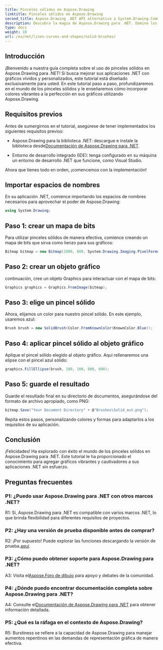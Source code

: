 ```yaml
---
title: Pinceles sólidos en Aspose.Drawing
linktitle: Pinceles sólidos en Aspose.Drawing
second_title: Aspose.Drawing .NET API alternativa a System.Drawing.Common
description: Descubra la magia de Aspose.Drawing para .NET. Domina los pinceles sólidos en esta guía paso a paso para obtener gráficos vibrantes.
type: docs
weight: 10
url: /es/net/lines-curves-and-shapes/solid-brushes/
---
```

## Introducción

¡Bienvenido a nuestra guía completa sobre el uso de pinceles sólidos en Aspose.Drawing para .NET! Si busca mejorar sus aplicaciones .NET con gráficos vívidos y personalizados, este tutorial está diseñado exclusivamente para usted. En este tutorial paso a paso, profundizaremos en el mundo de los pinceles sólidos y le enseñaremos cómo incorporar colores vibrantes a la perfección en sus gráficos utilizando Aspose.Drawing.

## Requisitos previos

Antes de sumergirnos en el tutorial, asegúrese de tener implementados los siguientes requisitos previos:

-  Aspose.Drawing para la biblioteca .NET: descargue e instale la biblioteca desde[Documentación de Aspose.Drawing para .NET](https://reference.aspose.com/drawing/net/).

- Entorno de desarrollo integrado (IDE): tenga configurado en su máquina un entorno de desarrollo .NET que funcione, como Visual Studio.

Ahora que tienes todo en orden, ¡comencemos con la implementación!

## Importar espacios de nombres

En su aplicación .NET, comience importando los espacios de nombres necesarios para aprovechar el poder de Aspose.Drawing:

```csharp
using System.Drawing;
```

## Paso 1: crear un mapa de bits

Para utilizar pinceles sólidos de manera efectiva, comience creando un mapa de bits que sirva como lienzo para sus gráficos:

```csharp
Bitmap bitmap = new Bitmap(1000, 800, System.Drawing.Imaging.PixelFormat.Format32bppPArgb);
```

## Paso 2: crear un objeto gráfico

continuación, cree un objeto Graphics para interactuar con el mapa de bits:

```csharp
Graphics graphics = Graphics.FromImage(bitmap);
```

## Paso 3: elige un pincel sólido

Ahora, elijamos un color para nuestro pincel sólido. En este ejemplo, usaremos azul:

```csharp
Brush brush = new SolidBrush(Color.FromKnownColor(KnownColor.Blue));
```

## Paso 4: aplicar pincel sólido al objeto gráfico

Aplique el pincel sólido elegido al objeto gráfico. Aquí rellenaremos una elipse con el pincel azul sólido:

```csharp
graphics.FillEllipse(brush, 100, 100, 800, 600);
```

## Paso 5: guarde el resultado

Guarde el resultado final en su directorio de documentos, asegurándose del formato de archivo apropiado, como PNG:

```csharp
bitmap.Save("Your Document Directory" + @"Brushes\Solid_out.png");
```

Repita estos pasos, personalizando colores y formas para adaptarlos a los requisitos de su aplicación.

## Conclusión

¡Felicidades! Ha explorado con éxito el mundo de los pinceles sólidos en Aspose.Drawing para .NET. Este tutorial le ha proporcionado el conocimiento para agregar gráficos vibrantes y cautivadores a sus aplicaciones .NET sin esfuerzo.

## Preguntas frecuentes

### P1: ¿Puedo usar Aspose.Drawing para .NET con otros marcos .NET?

R1: Sí, Aspose.Drawing para .NET es compatible con varios marcos .NET, lo que brinda flexibilidad para diferentes requisitos de proyectos.

### P2: ¿Hay una versión de prueba disponible antes de comprar?

R2: ¡Por supuesto! Puede explorar las funciones descargando la versión de prueba.[aquí](https://releases.aspose.com/).

### P3: ¿Cómo puedo obtener soporte para Aspose.Drawing para .NET?

 A3: Visita el[Aspose.Foro de dibujo](https://forum.aspose.com/c/diagram/17) para apoyo y debates de la comunidad.

### P4: ¿Dónde puedo encontrar documentación completa sobre Aspose.Drawing para .NET?

A4: Consulte el[Documentación de Aspose.Drawing para .NET](https://reference.aspose.com/drawing/net/) para obtener información detallada.

### P5: ¿Qué es la ráfaga en el contexto de Aspose.Drawing?

R5: Burstiness se refiere a la capacidad de Aspose.Drawing para manejar aumentos repentinos en las demandas de representación gráfica de manera efectiva.